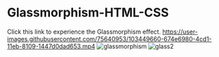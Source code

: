 # Glassmorphism-HTML-CSS
Click this link to experience the Glassmorphism effect.
https://user-images.githubusercontent.com/75640953/103449660-674e6980-4cd1-11eb-8109-1447d0dad653.mp4
![glassmorphism](https://user-images.githubusercontent.com/75640953/103449679-d88e1c80-4cd1-11eb-9735-f35abb3477f6.png)
![glass2](https://user-images.githubusercontent.com/75640953/103449701-2440c600-4cd2-11eb-8243-a7aa214aa10f.png)
